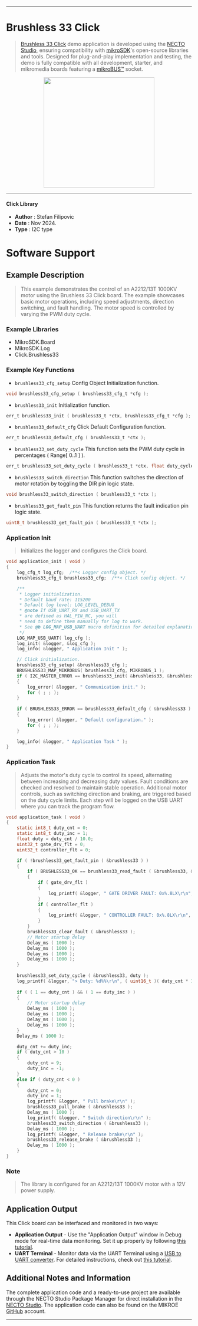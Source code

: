 
---
# Brushless 33 Click

> [Brushless 33 Click](https://www.mikroe.com/?pid_product=MIKROE-6481) demo application is developed using
the [NECTO Studio](https://www.mikroe.com/necto), ensuring compatibility with [mikroSDK](https://www.mikroe.com/mikrosdk)'s
open-source libraries and tools. Designed for plug-and-play implementation and testing, the demo is fully compatible with
all development, starter, and mikromedia boards featuring a [mikroBUS&trade;](https://www.mikroe.com/mikrobus) socket.

<p align="center">
  <img src="https://www.mikroe.com/?pid_product=MIKROE-6481&image=1" height=300px>
</p>

---

#### Click Library

- **Author**        : Stefan Filipovic
- **Date**          : Nov 2024.
- **Type**          : I2C type

# Software Support

## Example Description

> This example demonstrates the control of an A2212/13T 1000KV motor using
the Brushless 33 Click board. The example showcases basic motor operations, including
speed adjustments, direction switching, and fault handling. The motor speed is
controlled by varying the PWM duty cycle.

### Example Libraries

- MikroSDK.Board
- MikroSDK.Log
- Click.Brushless33

### Example Key Functions

- `brushless33_cfg_setup` Config Object Initialization function.
```c
void brushless33_cfg_setup ( brushless33_cfg_t *cfg );
```

- `brushless33_init` Initialization function.
```c
err_t brushless33_init ( brushless33_t *ctx, brushless33_cfg_t *cfg );
```

- `brushless33_default_cfg` Click Default Configuration function.
```c
err_t brushless33_default_cfg ( brushless33_t *ctx );
```

- `brushless33_set_duty_cycle` This function sets the PWM duty cycle in percentages ( Range[ 0..1 ] ).
```c
err_t brushless33_set_duty_cycle ( brushless33_t *ctx, float duty_cycle );
```

- `brushless33_switch_direction` This function switches the direction of motor rotation by toggling the DIR pin logic state.
```c
void brushless33_switch_direction ( brushless33_t *ctx );
```

- `brushless33_get_fault_pin` This function returns the fault indication pin logic state.
```c
uint8_t brushless33_get_fault_pin ( brushless33_t *ctx );
```

### Application Init

> Initializes the logger and configures the Click board.

```c
void application_init ( void )
{
    log_cfg_t log_cfg;  /**< Logger config object. */
    brushless33_cfg_t brushless33_cfg;  /**< Click config object. */

    /** 
     * Logger initialization.
     * Default baud rate: 115200
     * Default log level: LOG_LEVEL_DEBUG
     * @note If USB_UART_RX and USB_UART_TX 
     * are defined as HAL_PIN_NC, you will 
     * need to define them manually for log to work. 
     * See @b LOG_MAP_USB_UART macro definition for detailed explanation.
     */
    LOG_MAP_USB_UART( log_cfg );
    log_init( &logger, &log_cfg );
    log_info( &logger, " Application Init " );

    // Click initialization.
    brushless33_cfg_setup( &brushless33_cfg );
    BRUSHLESS33_MAP_MIKROBUS( brushless33_cfg, MIKROBUS_1 );
    if ( I2C_MASTER_ERROR == brushless33_init( &brushless33, &brushless33_cfg ) ) 
    {
        log_error( &logger, " Communication init." );
        for ( ; ; );
    }
    
    if ( BRUSHLESS33_ERROR == brushless33_default_cfg ( &brushless33 ) )
    {
        log_error( &logger, " Default configuration." );
        for ( ; ; );
    }

    log_info( &logger, " Application Task " );
}
```

### Application Task

> Adjusts the motor's duty cycle to control its speed, alternating between increasing
and decreasing duty values. Fault conditions are checked and resolved to maintain
stable operation. Additional motor controls, such as switching direction and braking,
are triggered based on the duty cycle limits. Each step will be logged on the USB UART
where you can track the program flow.

```c
void application_task ( void )
{
    static int8_t duty_cnt = 0;
    static int8_t duty_inc = 1;
    float duty = duty_cnt / 10.0;
    uint32_t gate_drv_flt = 0;
    uint32_t controller_flt = 0;

    if ( !brushless33_get_fault_pin ( &brushless33 ) )
    {
        if ( BRUSHLESS33_OK == brushless33_read_fault ( &brushless33, &gate_drv_flt, &controller_flt ) )
        {
            if ( gate_drv_flt )
            {
                log_printf( &logger, " GATE DRIVER FAULT: 0x%.8LX\r\n", gate_drv_flt );
            }
            if ( controller_flt )
            {
                log_printf( &logger, " CONTROLLER FAULT: 0x%.8LX\r\n", controller_flt );
            }
        }
        brushless33_clear_fault ( &brushless33 );
        // Motor startup delay
        Delay_ms ( 1000 );
        Delay_ms ( 1000 );
        Delay_ms ( 1000 );
        Delay_ms ( 1000 );
    }
    
    brushless33_set_duty_cycle ( &brushless33, duty );
    log_printf( &logger, "> Duty: %d%%\r\n", ( uint16_t )( duty_cnt * 10 ) );
    
    if ( ( 1 == duty_cnt ) && ( 1 == duty_inc ) )
    {
        // Motor startup delay
        Delay_ms ( 1000 );
        Delay_ms ( 1000 );
        Delay_ms ( 1000 );
        Delay_ms ( 1000 );
    }
    Delay_ms ( 1000 );

    duty_cnt += duty_inc;
    if ( duty_cnt > 10 ) 
    {        
        duty_cnt = 9;
        duty_inc = -1;
    }
    else if ( duty_cnt < 0 ) 
    {
        duty_cnt = 0;
        duty_inc = 1;
        log_printf( &logger, " Pull brake\r\n" );
        brushless33_pull_brake ( &brushless33 );
        Delay_ms ( 1000 );
        log_printf( &logger, " Switch direction\r\n" );
        brushless33_switch_direction ( &brushless33 );
        Delay_ms ( 1000 );
        log_printf( &logger, " Release brake\r\n" );
        brushless33_release_brake ( &brushless33 );
        Delay_ms ( 1000 );
    }
}
```

### Note

> The library is configured for an A2212/13T 1000KV motor with a 12V power supply.

## Application Output

This Click board can be interfaced and monitored in two ways:
- **Application Output** - Use the "Application Output" window in Debug mode for real-time data monitoring.
Set it up properly by following [this tutorial](https://www.youtube.com/watch?v=ta5yyk1Woy4).
- **UART Terminal** - Monitor data via the UART Terminal using
a [USB to UART converter](https://www.mikroe.com/click/interface/usb?interface*=uart,uart). For detailed instructions,
check out [this tutorial](https://help.mikroe.com/necto/v2/Getting%20Started/Tools/UARTTerminalTool).

## Additional Notes and Information

The complete application code and a ready-to-use project are available through the NECTO Studio Package Manager for 
direct installation in the [NECTO Studio](https://www.mikroe.com/necto). The application code can also be found on
the MIKROE [GitHub](https://github.com/MikroElektronika/mikrosdk_click_v2) account.

---
